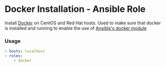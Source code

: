 # Docker Installation - Ansible Role
Install [Docker](http://docker.com) on CentOS and Red Hat hosts. Used to make sure that docker is installed
and running to enable the use of [Ansible's docker module](http://docs.ansible.com/docker_module.html)


### Usage

```yaml
- hosts: localhost
- roles:
    - docker
```
